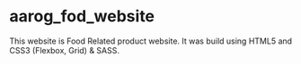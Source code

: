 # aarog_fod_website

This website is Food Related product website. It was build using HTML5 and CSS3 (Flexbox, Grid) & SASS.
